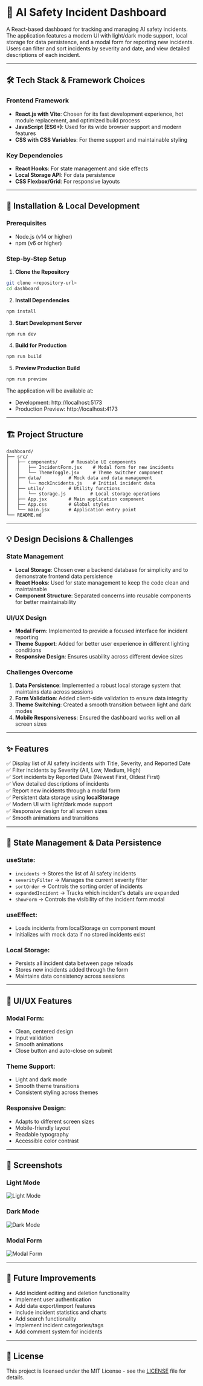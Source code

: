 # 🚨 AI Safety Incident Dashboard

A React-based dashboard for tracking and managing AI safety incidents. The application features a modern UI with light/dark mode support, local storage for data persistence, and a modal form for reporting new incidents. Users can filter and sort incidents by severity and date, and view detailed descriptions of each incident.

---

## 🛠️ Tech Stack & Framework Choices

### Frontend Framework
- **React.js with Vite**: Chosen for its fast development experience, hot module replacement, and optimized build process
- **JavaScript (ES6+)**: Used for its wide browser support and modern features
- **CSS with CSS Variables**: For theme support and maintainable styling

### Key Dependencies
- **React Hooks**: For state management and side effects
- **Local Storage API**: For data persistence
- **CSS Flexbox/Grid**: For responsive layouts

---

## 🚀 Installation & Local Development

### Prerequisites
- Node.js (v14 or higher)
- npm (v6 or higher)

### Step-by-Step Setup

1. **Clone the Repository**
```bash
git clone <repository-url>
cd dashboard
```

2. **Install Dependencies**
```bash
npm install
```

3. **Start Development Server**
```bash
npm run dev
```

4. **Build for Production**
```bash
npm run build
```

5. **Preview Production Build**
```bash
npm run preview
```

The application will be available at:
- Development: http://localhost:5173
- Production Preview: http://localhost:4173

---

## 🏗️ Project Structure

```
dashboard/
├── src/
│   ├── components/     # Reusable UI components
│   │   ├── IncidentForm.jsx    # Modal form for new incidents
│   │   └── ThemeToggle.jsx     # Theme switcher component
│   ├── data/          # Mock data and data management
│   │   └── mockIncidents.js    # Initial incident data
│   ├── utils/         # Utility functions
│   │   └── storage.js         # Local storage operations
│   ├── App.jsx        # Main application component
│   ├── App.css        # Global styles
│   └── main.jsx       # Application entry point
└── README.md
```

---

## 💡 Design Decisions & Challenges

### State Management
- **Local Storage**: Chosen over a backend database for simplicity and to demonstrate frontend data persistence
- **React Hooks**: Used for state management to keep the code clean and maintainable
- **Component Structure**: Separated concerns into reusable components for better maintainability

### UI/UX Design
- **Modal Form**: Implemented to provide a focused interface for incident reporting
- **Theme Support**: Added for better user experience in different lighting conditions
- **Responsive Design**: Ensures usability across different device sizes

### Challenges Overcome
1. **Data Persistence**: Implemented a robust local storage system that maintains data across sessions
2. **Form Validation**: Added client-side validation to ensure data integrity
3. **Theme Switching**: Created a smooth transition between light and dark modes
4. **Mobile Responsiveness**: Ensured the dashboard works well on all screen sizes

---

## ✨ Features

✅ Display list of AI safety incidents with Title, Severity, and Reported Date  
✅ Filter incidents by Severity (All, Low, Medium, High)  
✅ Sort incidents by Reported Date (Newest First, Oldest First)  
✅ View detailed descriptions of incidents  
✅ Report new incidents through a modal form  
✅ Persistent data storage using **localStorage**  
✅ Modern UI with light/dark mode support  
✅ Responsive design for all screen sizes  
✅ Smooth animations and transitions  

---

## 💾 State Management & Data Persistence

### useState:
- `incidents` → Stores the list of AI safety incidents
- `severityFilter` → Manages the current severity filter
- `sortOrder` → Controls the sorting order of incidents
- `expandedIncident` → Tracks which incident's details are expanded
- `showForm` → Controls the visibility of the incident form modal

### useEffect:
- Loads incidents from localStorage on component mount
- Initializes with mock data if no stored incidents exist

### Local Storage:
- Persists all incident data between page reloads
- Stores new incidents added through the form
- Maintains data consistency across sessions

---

## 🎨 UI/UX Features

### Modal Form:
- Clean, centered design
- Input validation
- Smooth animations
- Close button and auto-close on submit

### Theme Support:
- Light and dark mode
- Smooth theme transitions
- Consistent styling across themes

### Responsive Design:
- Adapts to different screen sizes
- Mobile-friendly layout
- Readable typography
- Accessible color contrast

---

## 📱 Screenshots

### Light Mode
![Light Mode](./images/light.png)

### Dark Mode
![Dark Mode](./images/dark.png)

### Modal Form
![Modal Form](./images/form.png)

---

## 🔧 Future Improvements

- Add incident editing and deletion functionality
- Implement user authentication
- Add data export/import features
- Include incident statistics and charts
- Add search functionality
- Implement incident categories/tags
- Add comment system for incidents

---

## 📝 License

This project is licensed under the MIT License - see the [LICENSE](LICENSE) file for details.
